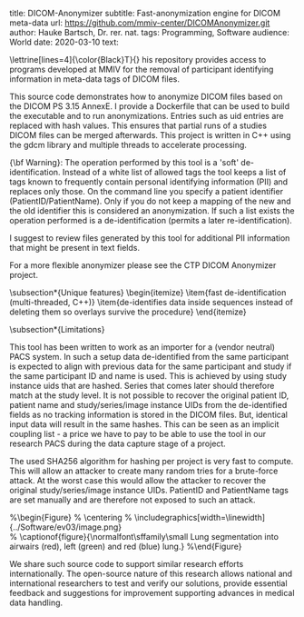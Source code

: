 title: DICOM-Anonymizer
subtitle: Fast-anonymization engine for DICOM meta-data
url: https://github.com/mmiv-center/DICOMAnonymizer.git
author: Hauke Bartsch, Dr. rer. nat.
tags: Programming, Software
audience: World
date: 2020-03-10
text:

\lettrine[lines=4]{\color{Black}T}{} his repository provides access to programs developed at MMIV for the removal of participant identifying information in meta-data tags of DICOM files.

This source code demonstrates how to anonymize DICOM files based on the DICOM PS 3.15 AnnexE. I provide a Dockerfile that can be used to build the executable and to run anonymizations. Entries such as uid entries are replaced with hash values. This ensures that partial runs of a studies DICOM files can be merged afterwards. This project is written in C++ using the gdcm library and multiple threads to accelerate processing.

{\bf Warning}: The operation performed by this tool is a 'soft' de-identification. Instead of a white list of allowed tags the tool keeps a list of tags known to frequently contain personal identifying information (PII) and replaces only those. On the command line you specify a patient identifier (PatientID/PatientName). Only if you do not keep a mapping of the new and the old identifier this is considered an anonymization. If such a list exists the operation performed is a de-identification (permits a later re-identification).

I suggest to review files generated by this tool for additional PII information that might be present in text fields.

For a more flexible anonymizer please see the CTP DICOM Anonymizer project.

\subsection*{Unique features}
\begin{itemize}
\item{fast de-identification (multi-threaded, C++)}
\item{de-identifies data inside sequences instead of deleting them so overlays survive the procedure}
\end{itemize}

\subsection*{Limitations}

This tool has been written to work as an importer for a (vendor neutral) PACS system. In such a setup data de-identified from the same participant is expected to align with previous data for the same participant and study if the same participant ID and name is used. This is achieved by using study instance uids that are hashed. Series that comes later should therefore match at the study level. It is not possible to recover the original patient ID, patient name and study/series/image instance UIDs from the de-identified fields as no tracking information is stored in the DICOM files. But, identical input data will result in the same hashes. This can be seen as an implicit coupling list - a price we have to pay to be able to use the tool in our research PACS during the data capture stage of a project.

The used SHA256 algorithm for hashing per project is very fast to compute. This will allow an attacker to create many random tries for a brute-force attack. At the worst case this would allow the attacker to recover the original study/series/image instance UIDs. PatientID and PatientName tags are set manually and are therefore not exposed to such an attack.


%\begin{Figure}
%    \centering
%    \includegraphics[width=\linewidth]{../Software/ev03/image.png}  
%    \captionof{figure}{\normalfont\sffamily\small Lung segmentation into airwairs (red), left (green) and red (blue) lung.}
%\end{Figure}

We share such source code to support similar research efforts internationally. The open-source nature of this research allows national and international researchers to test and verify our solutions, provide essential feedback and suggestions for improvement supporting advances in medical data handling.
